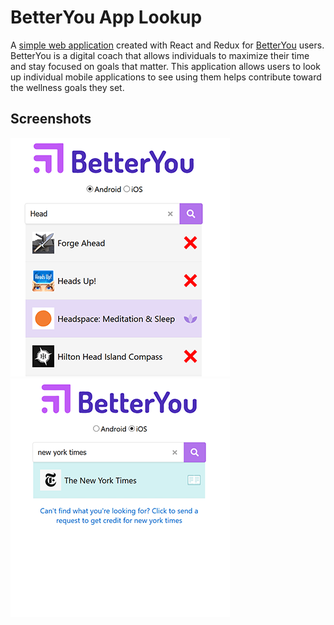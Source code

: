 # BetterYou App Lookup
A [simple web application](https://tatemunnich.github.io/search/) created with React and Redux for [BetterYou](https://betteryou.ai) users. BetterYou is a digital coach that allows individuals to maximize their time and stay focused on goals that matter. This application allows users to look up individual mobile applications to see using them helps contribute toward the wellness goals they set.
## Screenshots
![Screenshot 1](images/image_1s.png)
![Screenshot 2](images/image_2s.png)